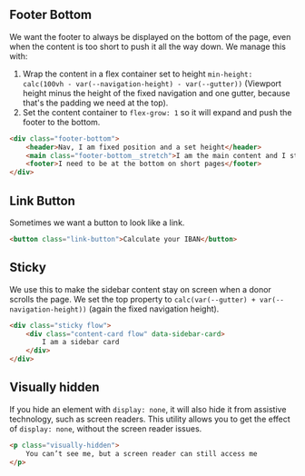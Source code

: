 ## Footer Bottom

We want the footer to always be displayed on the bottom of the page, even when the content is too short to push it all the way down. We manage this with:

1. Wrap the content in a flex container set to height `min-height: calc(100vh - var(--navigation-height) - var(--gutter))` (Viewport height minus the height of the fixed navigation and one gutter, because that's the padding we need at the top). 
2. Set the content container to `flex-grow: 1` so it will expand and push the footer to the bottom.

```html
<div class="footer-bottom">
    <header>Nav, I am fixed position and a set height</header>
    <main class="footer-bottom__stretch">I am the main content and I stretch</main>
    <footer>I need to be at the bottom on short pages</footer>
</div>
```

## Link Button

Sometimes we want a button to look like a link.

```html
<button class="link-button">Calculate your IBAN</button>
```

## Sticky

We use this to make the sidebar content stay on screen when a donor scrolls the page. We set the top property to `calc(var(--gutter) + var(--navigation-height))` (again the fixed navigation height).

```html
<div class="sticky flow">
    <div class="content-card flow" data-sidebar-card>
        I am a sidebar card
    </div>
</div>
```

## Visually hidden

If you hide an element with `display: none`, it will also hide it from assistive  technology, such as screen readers. This utility allows you to get the effect of `display: none`, without the screen reader issues.

```html
<p class="visually-hidden">
    You can’t see me, but a screen reader can still access me
</p>
```
